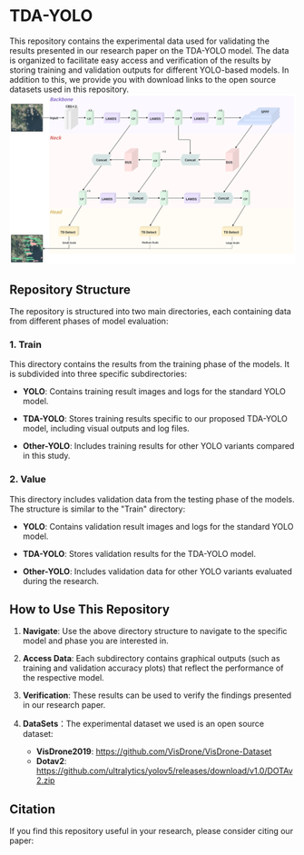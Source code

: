 # TDA-YOLO

This repository contains the experimental data used for validating the results presented in our research paper on the TDA-YOLO model. The data is organized to facilitate easy access and verification of the results by storing training and validation outputs for different YOLO-based models. In addition to this, we provide you with download links to the open source datasets used in this repository.
![Overview of the structure of TDA-YOLO](/images/TDA-YOLO.png)

## Repository Structure

The repository is structured into two main directories, each containing data from different phases of model evaluation:

### 1. Train

This directory contains the results from the training phase of the models. It is subdivided into three specific subdirectories:

- **YOLO**: Contains training result images and logs for the standard YOLO model.
  
- **TDA-YOLO**: Stores training results specific to our proposed TDA-YOLO model, including visual outputs and log files.
  
- **Other-YOLO**: Includes training results for other YOLO variants compared in this study.

### 2. Value

This directory includes validation data from the testing phase of the models. The structure is similar to the "Train" directory:

- **YOLO**: Contains validation result images and logs for the standard YOLO model.
  
- **TDA-YOLO**: Stores validation results for the TDA-YOLO model.
  
- **Other-YOLO**: Includes validation data for other YOLO variants evaluated during the research.

## How to Use This Repository

1. **Navigate**: Use the above directory structure to navigate to the specific model and phase you are interested in.
   
2. **Access Data**: Each subdirectory contains graphical outputs (such as training and validation accuracy plots) that reflect the performance of the respective model.

3. **Verification**: These results can be used to verify the findings presented in our research paper.

4. **DataSets**：The experimental dataset we used is an open source dataset:
   - **VisDrone2019**: https://github.com/VisDrone/VisDrone-Dataset
   - **Dotav2**: https://github.com/ultralytics/yolov5/releases/download/v1.0/DOTAv2.zip

## Citation

If you find this repository useful in your research, please consider citing our paper:

